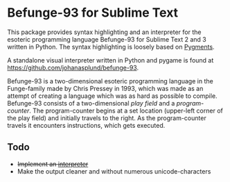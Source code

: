 Befunge-93 for Sublime Text
===============

This package provides syntax highlighting and an interpreter for the esoteric programming language Befunge-93 for Sublime Text 2 and 3 written in Python. The syntax highlighting is loosely based on [Pygments](http://pygments.org/).

A standalone visual interpreter written in Python and pygame is found at https://github.com/johanasplund/befunge-93.

Befunge-93 is a two-dimensional esoteric programming language in the Funge-family made by Chris Pressey in 1993, which was made as an attempt of creating a language which was as hard as possible to compile. Befunge-93 consists of a two-dimensional *play field* and a *program-counter*. The program-counter begins at a set location (upper-left corner of the play field) and initially travels to the right. As the program-counter travels it encounters instructions, which gets executed.

## Todo
- ~~Implement an [interpreter](https://github.com/johanasplund/befunge-93)~~
- Make the output cleaner and without numerous unicode-characters
